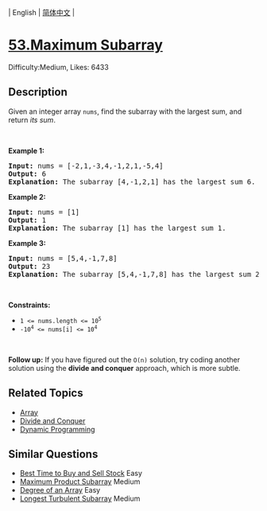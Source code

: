 
| English | [简体中文](problem_zh.md) |

# [53.Maximum Subarray](https://leetcode.com/problems/maximum-subarray/)
Difficulty:Medium, Likes: 6433

## Description

<p>Given an integer array <code>nums</code>, find the <span data-keyword="subarray-nonempty">subarray</span> with the largest sum, and return <em>its sum</em>.</p>

<p>&nbsp;</p>
<p><strong class="example">Example 1:</strong></p>

<pre>
<strong>Input:</strong> nums = [-2,1,-3,4,-1,2,1,-5,4]
<strong>Output:</strong> 6
<strong>Explanation:</strong> The subarray [4,-1,2,1] has the largest sum 6.
</pre>

<p><strong class="example">Example 2:</strong></p>

<pre>
<strong>Input:</strong> nums = [1]
<strong>Output:</strong> 1
<strong>Explanation:</strong> The subarray [1] has the largest sum 1.
</pre>

<p><strong class="example">Example 3:</strong></p>

<pre>
<strong>Input:</strong> nums = [5,4,-1,7,8]
<strong>Output:</strong> 23
<strong>Explanation:</strong> The subarray [5,4,-1,7,8] has the largest sum 23.
</pre>

<p>&nbsp;</p>
<p><strong>Constraints:</strong></p>

<ul>
	<li><code>1 &lt;= nums.length &lt;= 10<sup>5</sup></code></li>
	<li><code>-10<sup>4</sup> &lt;= nums[i] &lt;= 10<sup>4</sup></code></li>
</ul>

<p>&nbsp;</p>
<p><strong>Follow up:</strong> If you have figured out the <code>O(n)</code> solution, try coding another solution using the <strong>divide and conquer</strong> approach, which is more subtle.</p>


## Related Topics

- [Array](https://leetcode.com/tag/array/)
- [Divide and Conquer](https://leetcode.com/tag/divide-and-conquer/)
- [Dynamic Programming](https://leetcode.com/tag/dynamic-programming/)

## Similar Questions

- [Best Time to Buy and Sell Stock](../best-time-to-buy-and-sell-stock/README_EN.md) Easy 
- [Maximum Product Subarray](../maximum-product-subarray/README_EN.md) Medium 
- [Degree of an Array](../degree-of-an-array/README_EN.md) Easy 
- [Longest Turbulent Subarray](../longest-turbulent-subarray/README_EN.md) Medium 
